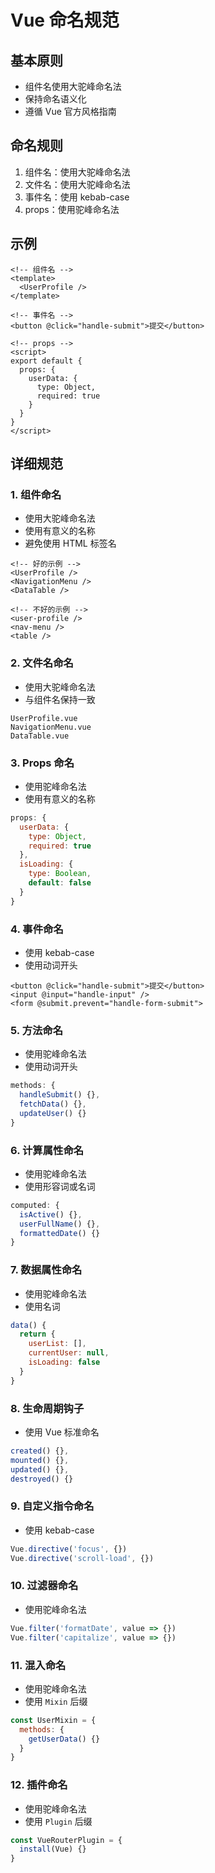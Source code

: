# Vue 命名规范

## 基本原则
- 组件名使用大驼峰命名法
- 保持命名语义化
- 遵循 Vue 官方风格指南

## 命名规则
1. 组件名：使用大驼峰命名法
2. 文件名：使用大驼峰命名法
3. 事件名：使用 kebab-case
4. props：使用驼峰命名法

## 示例
```vue
<!-- 组件名 -->
<template>
  <UserProfile />
</template>

<!-- 事件名 -->
<button @click="handle-submit">提交</button>

<!-- props -->
<script>
export default {
  props: {
    userData: {
      type: Object,
      required: true
    }
  }
}
</script>
```

## 详细规范

### 1. 组件命名
- 使用大驼峰命名法
- 使用有意义的名称
- 避免使用 HTML 标签名
```vue
<!-- 好的示例 -->
<UserProfile />
<NavigationMenu />
<DataTable />

<!-- 不好的示例 -->
<user-profile />
<nav-menu />
<table />
```

### 2. 文件名命名
- 使用大驼峰命名法
- 与组件名保持一致
```
UserProfile.vue
NavigationMenu.vue
DataTable.vue
```

### 3. Props 命名
- 使用驼峰命名法
- 使用有意义的名称
```javascript
props: {
  userData: {
    type: Object,
    required: true
  },
  isLoading: {
    type: Boolean,
    default: false
  }
}
```

### 4. 事件命名
- 使用 kebab-case
- 使用动词开头
```vue
<button @click="handle-submit">提交</button>
<input @input="handle-input" />
<form @submit.prevent="handle-form-submit">
```

### 5. 方法命名
- 使用驼峰命名法
- 使用动词开头
```javascript
methods: {
  handleSubmit() {},
  fetchData() {},
  updateUser() {}
}
```

### 6. 计算属性命名
- 使用驼峰命名法
- 使用形容词或名词
```javascript
computed: {
  isActive() {},
  userFullName() {},
  formattedDate() {}
}
```

### 7. 数据属性命名
- 使用驼峰命名法
- 使用名词
```javascript
data() {
  return {
    userList: [],
    currentUser: null,
    isLoading: false
  }
}
```

### 8. 生命周期钩子
- 使用 Vue 标准命名
```javascript
created() {},
mounted() {},
updated() {},
destroyed() {}
```

### 9. 自定义指令命名
- 使用 kebab-case
```javascript
Vue.directive('focus', {})
Vue.directive('scroll-load', {})
```

### 10. 过滤器命名
- 使用驼峰命名法
```javascript
Vue.filter('formatDate', value => {})
Vue.filter('capitalize', value => {})
```

### 11. 混入命名
- 使用驼峰命名法
- 使用 `Mixin` 后缀
```javascript
const UserMixin = {
  methods: {
    getUserData() {}
  }
}
```

### 12. 插件命名
- 使用驼峰命名法
- 使用 `Plugin` 后缀
```javascript
const VueRouterPlugin = {
  install(Vue) {}
}
``` 